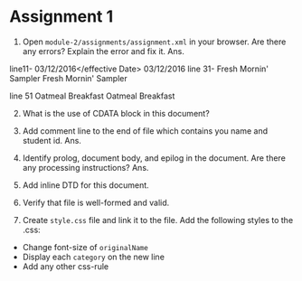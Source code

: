 # Assignment 1

1. Open `module-2/assignments/assignment.xml` in your browser. Are there any errors? 
Explain the error and fix it.
Ans. 

line11-
<effective Date>03/12/2016</effective Date>
<effective-Date>03/12/2016</effective-Date>
line 31-
<originalName> Fresh Mornin' Sampler </originalname>
<originalName> Fresh Mornin' Sampler </originalName>

line 51
<name> Oatmeal Breakfast </originalName>
<originalName> Oatmeal Breakfast </originalName>


2. What is the use of CDATA block in this document?

3. Add comment line to the end of file which contains you name and student id.
Ans. 
<!-- 
  name : Heli Kheni
  student nu : N01530895 
-->

4. Identify prolog, document body, and epilog in the document. Are there any processing instructions?
Ans.

5. Add inline DTD for this document.
6. Verify that file is well-formed and valid.
7. Create `style.css` file and link it to the file. Add the following styles to the .css:

- Change font-size of `originalName`
- Display each `category` on the new line
- Add any other css-rule

